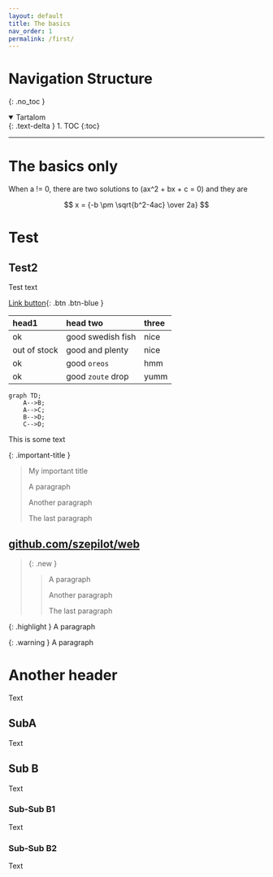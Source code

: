 ```yaml
---
layout: default
title: The basics
nav_order: 1
permalink: /first/
---
```


# Navigation Structure
{: .no_toc }

<details open markdown="block">
  <summary>
    Tartalom
  </summary>
  {: .text-delta }
1. TOC
{:toc}
</details>

---


# The basics only

When a != 0, there are two solutions to (ax^2 + bx + c = 0) and they are 

$$ x = {-b \pm \sqrt{b^2-4ac} \over 2a} $$

# Test

## Test2

Test text

[Link button](https://szepilot.github.io/web){: .btn .btn-blue }

| head1        | head two          | three |
|:-------------|:------------------|:------|
| ok           | good swedish fish | nice  |
| out of stock | good and plenty   | nice  |
| ok           | good `oreos`      | hmm   |
| ok           | good `zoute` drop | yumm  |


```mermaid
graph TD;
    A-->B;
    A-->C;
    B-->D;
    C-->D;
```

This is some text

{: .important-title }
> My important title
>
> A paragraph
>
> Another paragraph
>
> The last paragraph


## [github.com/szepilot/web](https://github.com/szepilot/web/)


> {: .new }
> > A paragraph
> >
> > Another paragraph
> >
> > The last paragraph


{: .highlight }
A paragraph

{: .warning }
A paragraph

# Another header

Text

## SubA

Text 


## Sub B
Text 

### Sub-Sub B1
Text 

### Sub-Sub B2
Text 
